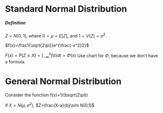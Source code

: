 # Standard Normal Distribution
##### Definition
$Z=N(0,1)$, where $0=\mu=E[Z]$, and $1=V(Z)=\sigma^2$.

$f(x)=\frac1{\sqrt{2\pi}}e^{\frac{-x^2}2}$

$F(x)=P(Z\le X)=\int_{-\infty}^xf(t)dt=\Phi(x)$
Use chart for $\Phi$, because we don’t have a formula. 

# General Normal Distribution
Consider the function f(x)=1/(bsqrt(2\pi))

if $X=N(\mu,\sigma^2)$, $Z=\frac{X-a}{b}\sim N(0,1)$